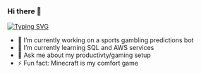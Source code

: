 ### Hi there 👋
<div>
  <a href="https://git.io/typing-svg"><img src="https://readme-typing-svg.demolab.com?font=Fira+Code&weight=500&duration=4000&pause=1500&color=FFFFFF&vCenter=true&width=460&height=30&lines=I'm+Kevin%2C+I+create+stuff+occasionally" alt="Typing SVG" /></a>
  
- 🔭 I’m currently working on a sports gambling predictions bot
- 🌱 I’m currently learning SQL and AWS services
- 💬 Ask me about my productivty/gaming setup
- ⚡ Fun fact: Minecraft is my comfort game
</div>

